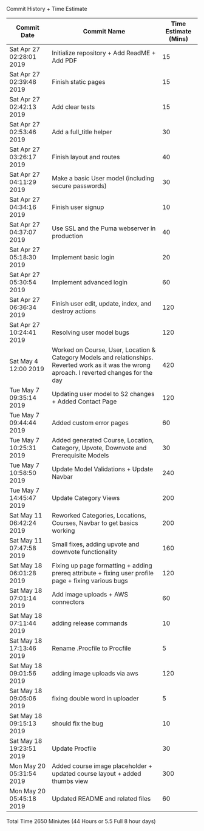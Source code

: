 Commit History + Time Estimate

| Commit Date | Commit Name | Time Estimate (Mins) |
| ----------- | ----------- | -------------------- |
| Sat Apr 27 02:28:01 2019 | Initialize repository + Add ReadME + Add PDF | 15 |
| Sat Apr 27 02:39:48 2019 | Finish static pages | 15 |
| Sat Apr 27 02:42:13 2019 | Add clear tests | 15 |
| Sat Apr 27 02:53:46 2019 | Add a full_title helper | 30 |
| Sat Apr 27 03:26:17 2019 | Finish layout and routes | 40 | 
| Sat Apr 27 04:11:29 2019 | Make a basic User model (including secure passwords) | 30 |
| Sat Apr 27 04:34:16 2019 | Finish user signup | 10 | 
| Sat Apr 27 04:37:07 2019 | Use SSL and the Puma webserver in production | 40 |
| Sat Apr 27 05:18:30 2019 | Implement basic login | 20 |
| Sat Apr 27 05:30:54 2019 | Implement advanced login | 60 |
| Sat Apr 27 06:36:34 2019 | Finish user edit, update, index, and destroy actions | 120 |
| Sat Apr 27 10:24:41 2019 | Resolving user model bugs | 120 |
| Sat May 4 12:00 2019 | Worked on Course, User, Location & Category Models and relationships. Reverted work as it was the wrong aproach. I reverted changes for the day | 420 |
| Tue May 7 09:35:14 2019 | Updating user model to S2 changes + Added Contact Page | 120 |
| Tue May 7 09:44:44 2019 | Added custom error pages | 60 |
| Tue May 7 10:25:31 2019 | Added generated Course, Location, Category, Upvote, Downvote and Prerequisite Models | 30 | 
| Tue May 7 10:58:50 2019 | Update Model Validations + Update Navbar | 240 |
| Tue May 7 14:45:47 2019 | Update Category Views | 200 |
| Sat May 11 06:42:24 2019 | Reworked Categories, Locations, Courses, Navbar to get basics working | 200 |
| Sat May 11 07:47:58 2019 | Small fixes, adding upvote and downvote functionality | 160 |
| Sat May 18 06:01:28 2019 | Fixing up page formatting + adding prereq attribute + fixing user profile page + fixing various bugs | 120 |
| Sat May 18 07:01:14 2019 | Add image uploads + AWS connectors | 60 |
| Sat May 18 07:11:44 2019 | adding release commands | 10 |
| Sat May 18 17:13:46 2019 | Rename .Procfile to Procfile | 5 |
| Sat May 18 09:01:56 2019 | adding image uploads via aws | 120 |
| Sat May 18 09:05:06 2019 | fixing double word in uploader | 5 |
| Sat May 18 09:15:13 2019 | should fix the bug | 10 |
| Sat May 18 19:23:51 2019 | Update Procfile | 30 |
| Mon May 20 05:31:54 2019 | Added course image placeholder + updated course layout + added thumbs view | 300 |
| Mon May 20 05:45:18 2019 | Updated README and related files | 60 |

Total Time 2650 Miniutes (44 Hours or 5.5 Full 8 hour days)
